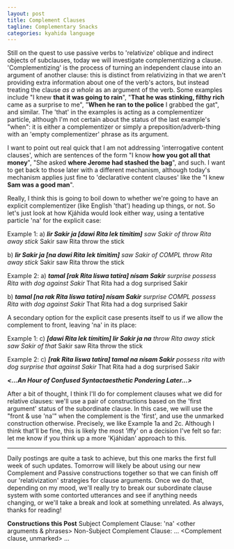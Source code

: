 ```yaml
---
layout: post
title: Complement Clauses
tagline: Complementary Snacks 
categories: kyahida language
---
```


Still on the quest to use passive verbs to 'relativize' oblique and indirect objects of subclauses, today we will investigate complementizing a clause. 'Complementizing' is the process of turning an independent clause into an argument of another clause: this is distinct from relativizing in that we aren't providing extra information about one of the verb's actors, but instead treating the clause *as a whole* as an argument of the verb. Some examples include "I knew **that it was going to rain**", "**That he was stinking, filthy rich** came as a surprise to me", "**When he ran to the police** I grabbed the gat", and similar. The 'that' in the examples is acting as a complementizer particle, although I'm not certain about the status of the last example's "when": it is either a complementizer or simply a preposition/adverb-thing with an 'empty complementizer' phrase as its argument.

I want to point out real quick that I am not addressing 'interrogative content clauses', which are sentences of the form "I know **how you got all that money**", "She asked **where Jerome had stashed the bag**", and such. I want to get back to those later with a different mechanism, although today's mechanism applies just fine to 'declarative content clauses' like the "I knew **Sam was a good man**".

Really, I think this is going to boil down to whether we're going to have an explicit complementizer (like English 'that') heading up things, or not. So let's just look at how Kjáhida would look either way, using a tentative particle 'na' for the explicit case:

Example 1:
a)
**_lir Sakir ja [dawi Rita lek tímitim]_**
_saw Sakir of throw Rita away stick_
Sakir saw Rita throw the stick

b)
**_lir Sakir ja [na dawi Rita lek tímitim]_**
_saw Sakir of COMPL throw Rita away stick_
Sakir saw Rita throw the stick

Example 2:
a)
**_tamal [rak Rita líswa tatíra] nísam Sakir_**
_surprise possess Rita with dog against Sakir_
That Rita had a dog surprised Sakir

b)
**_tamal [na rak Rita líswa tatíra] nísam Sakir_**
_surprise COMPL possess Rita with dog against Sakir_
That Rita had a dog surprised Sakir

A secondary option for the explicit case presents itself to us if we allow the complement to front, leaving 'na' in its place:

Example 1:
c)
**_[dawi Rita lek tímitim] lir Sakir ja na_**
_throw Rita away stick saw Sakir of that_
Sakir saw Rita throw the stick

Example 2:
c)
**_[rak Rita líswa tatíra] tamal na nísam Sakir_**
_possess rita with dog surprise that against Sakir_
That Rita had a dog surprised Sakir

**_<...An Hour of Confused Syntactaesthetic Pondering Later...>_**

After a bit of thought, I think I'll do for complement clauses what we did for relative clauses: we'll use a pair of constructions based on the 'first argument' status of the subordinate clause. In this case, we will use the "front & use 'na'" when the complement is the 'first', and use the unmarked construction otherwise. Precisely, we like Example 1a and 2c. Although I think that'll be fine, this is likely the most 'iffy' on a decision I've felt so far: let me know if you think up a more 'Kjáhidan' approach to this.

-----------------

Daily postings are quite a task to achieve, but this one marks the first full week of such updates. Tomorrow will likely be about using our new Complement and Passive constructions together so that we can finish off our 'relativization' strategies for clause arguments. Once we do that, depending on my mood, we'll really try to break our subordinate clause system with some contorted utterances and see if anything needs changing, or we'll take a break and look at something unrelated. As always, thanks for reading!

**Constructions this Post**
Subject Complement Clause: <Complement clause> <matrix verb> 'na' <other arguments & phrases>
Non-Subject Complement Clause: <matrix verb> <subject argument> ... <Complement clause, unmarked> ...
